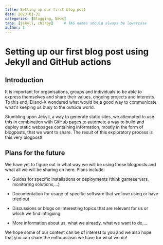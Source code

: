 ```yaml
---
title: Setting up our first blog post 
date: 2023-01-31 
categories: [Blogging, News]
tags: [jekyll, chirpy]     # TAG names should always be lowercase
author: 1
---
```


# Setting up our first blog post using Jekyll and GitHub actions

## Introduction 
It is important for organisations, groups and individuals to be able to express themselves and share their values, ongoing projects and interests. To this end, Eiland-X wondered what would be a good way to communicate what's keeping us busy to the outside world. 

Stumbling upon Jekyll, a way to generate static sites, we attempted to use this in combination with GitHub pages to automate a way to build and deploy static webpages containing information, mostly in the form of blogposts, that we want to share. The result of this exploratory process is this very blogpost!

## Plans for the future

We have yet to figure out in what way we will be using these blogposts and what all we will be sharing on here. Plans include:

-  Guides for specific installations or deployments (think gameservers, monitoring solutions,...)

- Documentation for usage of specific software that we love using or have tried out

- Discussions or blogs on interesting topics that are relevant for us or which we find intriguing

- More information about us, what we already, what we want to do,...

We hope some of our content can be of interest to you and we also hope that you can share the enthousiasm we have for what we do!



